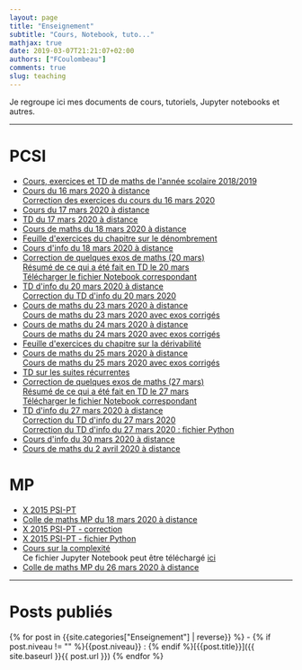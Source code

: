 ```yaml
---
layout: page
title: "Enseignement"
subtitle: "Cours, Notebook, tuto..."
mathjax: true
date: 2019-03-07T21:21:07+02:00
authors: ["FCoulombeau"]
comments: true
slug: teaching
---
```


Je regroupe ici mes documents de cours, tutoriels, Jupyter notebooks et autres.

---

# PCSI

- [Cours, exercices et TD de maths de l'année scolaire 2018/2019](https://fcoulombeau.github.io/cours/PCSI-2018.pdf)
- [Cours du 16 mars 2020 à distance](https://fcoulombeau.github.io/cours/PCSI-Cours-16032020.pdf)  
  [Correction des exercices du cours du 16 mars 2020](https://fcoulombeau.github.io/cours/PCSI-Cor-16032020.pdf)
- [Cours du 17 mars 2020 à distance](https://fcoulombeau.github.io/cours/PCSI-Cours-17032020.pdf)
- [TD du 17 mars 2020 à distance](https://fcoulombeau.github.io/cours/PCSI-TD-17032020.pdf)
- [Cours de maths du 18 mars 2020 à distance](https://fcoulombeau.github.io/cours/PCSI-CoursCor-18032020.pdf)
- [Feuille d'exercices du chapitre sur le dénombrement](https://fcoulombeau.github.io/cours/PCSI-Exo-18032020.pdf)
- [Cours d'info du 18 mars 2020 à distance](https://fcoulombeau.github.io/cours/PCSI-Info-18032020.pdf)
- [Correction de quelques exos de maths (20 mars)](https://fcoulombeau.github.io/cours/PCSI-CoursCor-20032020.pdf)  
  [Résumé de ce qui a été fait en TD le 20 mars](https://nbviewer.jupyter.org/urls/fcoulombeau.github.io/cours/Cours-Maths-20032020.ipynb)  
  [Télécharger le fichier Notebook correspondant](https://fcoulombeau.github.io/cours/Cours-Maths-20032020.ipynb)
- [TD d'info du 20 mars 2020 à distance](https://fcoulombeau.github.io/cours/PCSI-Info-20032020.pdf)  
  [Correction du TD d'info du 20 mars 2020](https://fcoulombeau.github.io/cours/PCSI-InfoCor-20032020.pdf)
- [Cours de maths du 23 mars 2020 à distance](https://fcoulombeau.github.io/cours/PCSI-Cours-23032020.pdf)  
  [Cours de maths du 23 mars 2020 avec exos corrigés](https://fcoulombeau.github.io/cours/PCSI-CoursCor-23032020.pdf)
- [Cours de maths du 24 mars 2020 à distance](https://fcoulombeau.github.io/cours/PCSI-Cours-24032020.pdf)  
  [Cours de maths du 24 mars 2020 avec exos corrigés](https://fcoulombeau.github.io/cours/PCSI-CoursCor-24032020.pdf)
- [Feuille d'exercices du chapitre sur la dérivabilité](https://fcoulombeau.github.io/cours/PCSI-Exo-24032020.pdf)
- [Cours de maths du 25 mars 2020 à distance](https://fcoulombeau.github.io/cours/PCSI-Cours-25032020.pdf)  
  [Cours de maths du 25 mars 2020 avec exos corrigés](https://fcoulombeau.github.io/cours/PCSI-CoursCor-25032020.pdf)
- [TD sur les suites récurrentes](https://fcoulombeau.github.io/cours/PCSI-TD-25032020.pdf)
- [Correction de quelques exos de maths (27 mars)](https://fcoulombeau.github.io/cours/PCSI-ExoCor-27032020.pdf)  
  [Résumé de ce qui a été fait en TD le 27 mars](https://nbviewer.jupyter.org/urls/fcoulombeau.github.io/cours/Cours-Maths-27032020.ipynb?flush_cache=true)  
  [Télécharger le fichier Notebook correspondant](https://fcoulombeau.github.io/cours/Cours-Maths-27032020.ipynb)
- [TD d'info du 27 mars 2020 à distance](https://fcoulombeau.github.io/cours/PCSI-Info-27032020.pdf)  
  [Correction du TD d'info du 27 mars 2020](https://fcoulombeau.github.io/cours/PCSI-InfoCor-27032020.pdf)  
  [Correction du TD d'info du 27 mars 2020 : fichier Python](https://fcoulombeau.github.io/cours/PCSI-InfoCor-27032020.py)
- [Cours d'info du 30 mars 2020 à distance](https://fcoulombeau.github.io/cours/PCSI-Info-30032020.pdf)
- [Cours de maths du 2 avril 2020 à distance](https://fcoulombeau.github.io/cours/PCSI-Cours-02042020.pdf)

# MP

- [X 2015 PSI-PT](https://fcoulombeau.github.io/cours/X2015-PT-PSI.pdf)
- [Colle de maths MP du 18 mars 2020 à distance](https://fcoulombeau.github.io/cours/MP-Colle-18032020.pdf)
- [X 2015 PSI-PT - correction](https://fcoulombeau.github.io/cours/X2015-PT-PSIc.pdf)
- [X 2015 PSI-PT - fichier Python](https://fcoulombeau.github.io/cours/X2015-PT-PSI.py)
- [Cours sur la complexité](https://nbviewer.jupyter.org/urls/fcoulombeau.github.io/cours/Cours-Info-23032020.ipynb)  
  Ce fichier Jupyter Notebook peut être téléchargé [ici](https://fcoulombeau.github.io/cours/Cours-Info-23032020.ipynb)
- [Colle de maths MP du 26 mars 2020 à distance](https://fcoulombeau.github.io/cours/MP-Colle-25032020.pdf)

---

# Posts publiés

{% for post in {{site.categories["Enseignement"] | reverse}} %} - {% if post.niveau != "" %}{{post.niveau}} : {% endif %}[{{post.title}}]({{ site.baseurl }}{{ post.url }})
{% endfor %}